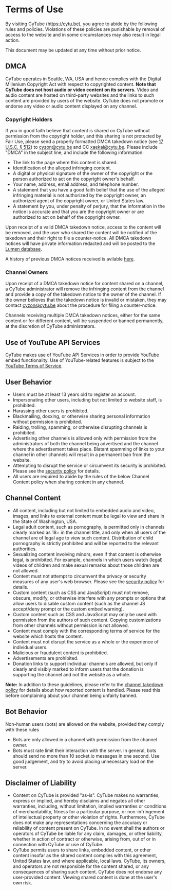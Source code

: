 # Terms of Use

By visiting CyTube (https://cytu.be), you agree to abide by the following rules
and policies.  Violations of these policies are punishable by removal of access
to the website and in some circumstances may also result in legal action.

This document may be updated at any time without prior notice.

## DMCA

CyTube operates in Seattle, WA, USA and hence complies with the Digital Millenium
Copyright Act with respect to copyrighted content.  **Note that CyTube does not
host audio or video content on its servers.**  Video and audio content are
hosted on third-party websites and the links to such content are provided by
users of the website.  CyTube does not promote or endorse any video or audio
content displayed on any channel.

### Copyright Holders

If you in good faith believe that content is shared on CyTube without permission
from the copyright holder, and this sharing is not protected by Fair Use, please
send a properly formatted DMCA takedown notice (see [17 U.S.C. §
512](http://www.copyright.gov/title17/92chap5.html#512)) to cyzon@cytu.be and CC
xaekai@cytu.be.  Please include "DMCA" in the subject line, and include the
following information:

  * The link to the page where this content is shared.
  * Identification of the alleged infringing content.
  * A digital or physical signature of the owner of the copyright or the person
    authorized to act on the copyright owner's behalf.
  * Your name, address, email address, and telephone number.
  * A statement that you have a good faith belief that the use of the alleged
    infringing material is not authorized by the copyright owner, an authorized
    agent of the copyright owner, or United States law.
  * A statement by you, under penalty of perjury, that the information in the
    notice is accurate and that you are the copyright owner or are authorized to
    act on behalf of the copyright owner.

Upon receipt of a valid DMCA takedown notice, access to the content will be
removed, and the user who shared the content will be notified of the takedown
and their right to file a counter-notice.  All DMCA takedown notices will have
private information redacted and will be posted to the [Lumen
database](https://lumendatabase.org/).

A history of previous DMCA notices received is avilable
[here](https://cytu.be/dmca/).

### Channel Owners

Upon receipt of a DMCA takedown notice for content shared on a channel, a CyTube
administrator will remove the infringing content from the channel and provide a
copy of the takedown notice to the owner of the channel.  If the owner believes
that the takedown notice is invalid or mistaken, they may contact cyzon@cytu.be
about the procedure for filing a counter-notice.

Channels receiving multiple DMCA takedown notices, either for the same content
or for different content, will be suspended or banned permanently, at the
discretion of CyTube administrators.

## Use of YouTube API Services

CyTube makes use of YouTube API Services in order to provide YouTube embed
functionality.  Use of YouTube-related features is subject to the [YouTube Terms
of Service](https://www.youtube.com/t/terms).

## User Behavior

  * Users must be at least 13 years old to register an account.
  * Impersonating other users, including but not limited to website staff, is
    prohibited.
  * Harassing other users is prohibited.
  * Blackmailing, doxxing, or otherwise sharing personal information without
    permission is prohibited.
  * Raiding, trolling, spamming, or otherwise disrupting channels is prohibited.
  * Advertising other channels is allowed only with permission from the
    administrators of both the channel being advertised and the channel where
    the advertisement takes place.  Blatant spamming of links to your channel in
    other channels will result in a permanent ban from the website.
  * Attempting to disrupt the service or circumvent its security is prohibited.
    Please see the [security policy](security.md) for details.
  * All users are required to abide by the rules of the below Channel Content
    policy when sharing content in any channel.

## Channel Content

  * All content, including but not limited to embedded audio and video, images,
    and links to external content must be legal to view and share in the State
    of Washington, USA.
  * Legal adult content, such as pornography, is permitted only in channels
    clearly marked as 18+ in the channel title, and only when all users of the
    channel are of legal age to view such content.  Distribution of child
    pornography is strictly prohibited and will be reported to the relevant
    authorities.
  * Sexualizing content involving minors, even if that content is otherwise
    legal, is prohibited.  For example, channels in which users watch (legal)
    videos of children and make sexual remarks about those children are not
    allowed.
  * Content must not attempt to circumvent the privacy or security measures of
    any user's web browser.  Please see the [security policy](security.md) for
    details.
  * Custom content (such as CSS and JavaScript) must not remove, obscure,
    modify, or otherwise interfere with any prompts or options that allow users
    to disable custom content (such as the channel JS accept/deny prompt or the
    custom embed warning).
  * Custom content such as CSS and JavaScript may only be used with permission
    from the authors of such content.  Copying customizations from other
    channels without permission is not allowed.
  * Content must comply with the corresponding terms of service for the website
    which hosts the content.
  * Content must not disrupt the service as a whole or the experience of
    individual users.
  * Malicious or fraudulent content is prohibited.
  * Advertisements are prohibited.
  * Donation links to support individual channels are allowed, but only if
    clearly and visibly marked to inform users that the donation is supporting
    the channel and not the website as a whole.

**Note:** In addition to these guidelines, please refer to the [channel takedown
policy](channel-takedowns.md) for details about how reported content is handled.
Please read this before complaining about your channel being unfairly banned.

## Bot Behavior

Non-human users (bots) are allowed on the website, provided they comply with
these rules

  * Bots are only allowed in a channel with permission from the channel owner.
  * Bots must rate limit their interaction with the server.  In general, bots
    should send no more than 10 socket.io messages in one second.  Use good
    judgement, and try to avoid placing unnecessary load on the server.

## Disclaimer of Liability

  * Content on CyTube is provided "as-is". CyTube makes no warranties, express
    or implied, and hereby disclaims and negates all other warranties,
    including, without limitation, implied warranties or conditions of
    merchantability, fitness for a particular purpose, or non-infringement of
    intellectual property or other violation of rights. Furthermore, CyTube does
    not make any representations concerning the accuracy or reliability of
    content present on CyTube.  In no event shall the authors or operators of
    CyTube be liable for any claim, damages, or other liability, whether in
    action of contract or otherwise, arising from, out of or in connection with
    CyTube or use of CyTube.
  * CyTube permits users to share links, embedded content, or other content
    insofar as the shared content complies with this agreement, United States
    law, and where applicable, local laws. CyTube, its owners, and operators are
    not responsible for the content shared, or any consequences of sharing such
    content. CyTube does not endorse any user-provided content. Viewing shared
    content is done at the user's own risk.

